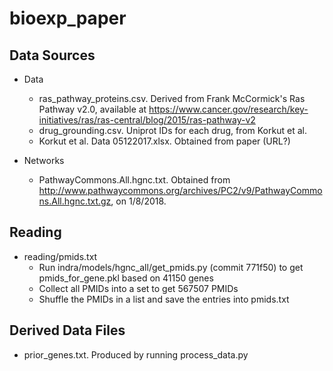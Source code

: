 # bioexp_paper

## Data Sources

* Data
  * ras_pathway_proteins.csv. Derived from Frank McCormick's Ras Pathway v2.0,
    available at
    https://www.cancer.gov/research/key-initiatives/ras/ras-central/blog/2015/ras-pathway-v2
  * drug_grounding.csv. Uniprot IDs for each drug, from Korkut et al.
  * Korkut et al. Data 05122017.xlsx. Obtained from paper (URL?)

* Networks
  * PathwayCommons.All.hgnc.txt. Obtained from
    http://www.pathwaycommons.org/archives/PC2/v9/PathwayCommons.All.hgnc.txt.gz,
    on 1/8/2018.

## Reading

* reading/pmids.txt
  * Run indra/models/hgnc_all/get_pmids.py (commit 771f50) to get
     pmids_for_gene.pkl based on 41150 genes 
  * Collect all PMIDs into a set to get 567507 PMIDs
  * Shuffle the PMIDs in a list and save the entries into pmids.txt

## Derived Data Files

* prior_genes.txt. Produced by running process_data.py

